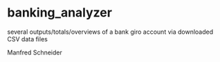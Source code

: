 # banking_analyzer
several outputs/totals/overviews of a bank giro account via downloaded CSV data files

Manfred Schneider

